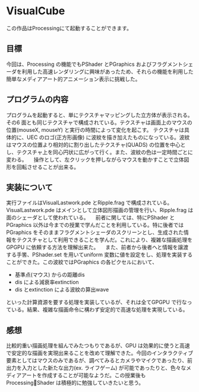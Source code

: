 # VisualCube
この作品はProcessingにて起動することができます。

## 目標

今回は、Processing の機能でもPShader とPGraphics およびフラグメントシェーダを利用した高速レンダリングに興味があったため、それらの機能を利用した簡単なメディアアート的アニメーション表示に挑戦した。

## プログラムの内容

プログラムを起動すると、単にテクスチャマッピングした立方体が表示される。その6 面とも同じテクスチャで構成されている。テクスチャは画面上のマウスの位置(mouseX, mouseY) と実行の時間によって変化を起こす。
テクスチャは具体的に、UEC のロゴ(正方形画像) に波紋を描き加えたものになっている。波紋はマウスの位置より相対的に割り出したテクスチャ(QUADS) の位置を中心とし、テクスチャ上を同心円状に広がって行く。また、波紋の色は一定時間ごとに変わる。
　操作として、左クリックを押しながらマウスを動かすことで立体図形を回転させることが出来る。

## 実装について

実行ファイルはVisualLastwork.pde とRipple.frag で構成されている。VisualLastwork.pde はメインとして立体図形描画の管理を行い、Ripple.frag は面のシェーダとして使われている。
　前者に関しては、特にPShader とPGraphics 以外は今までの授業で学んだことを利用している。特に後者ではPGraphics をそのままフラグメントシェーダのスクリーンとし、生成された情報をテクスチャとして利用できることを学んだ。これにより、複雑な描画処理をGPGPU に依頼する方法を理解出来た。
　また、前者から後者へと情報を譲渡する手筈、PShader.set を用いてuniform 変数に値を設定をし、処理を実装することができた。この波紋ではPGraphics の各ピクセルにおいて、

- 基準点(マウス) からの距離dis
- dis による減衰率extinction
- dis とextinction による波紋の算出wave

といった計算資源を要する処理を実装しているが、それは全てGPGPU で行なっている。結果、複雑な描画命令に構わず安定的で高速な処理を実現している。
## 感想
比較的重い描画処理を組んでみたつもりであるが、GPU は効果的に使うと高速で安定的な描画を実現出来ることを改めて理解できた。今回のインタラクティブ要素としてはマウスのみであるが、調べてみるとカメラやマイクであったり、前出力を入力とした新たな出力(ex. ライフゲーム) が可能であったりと、色々なメディアアートを作成することが可能なようだ。この授業後もProcessingShader は積極的に勉強していきたいと思う。
